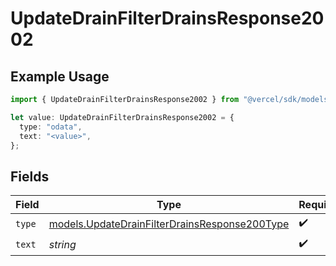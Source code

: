 # UpdateDrainFilterDrainsResponse2002

## Example Usage

```typescript
import { UpdateDrainFilterDrainsResponse2002 } from "@vercel/sdk/models/updatedrainop.js";

let value: UpdateDrainFilterDrainsResponse2002 = {
  type: "odata",
  text: "<value>",
};
```

## Fields

| Field                                                                                                | Type                                                                                                 | Required                                                                                             | Description                                                                                          |
| ---------------------------------------------------------------------------------------------------- | ---------------------------------------------------------------------------------------------------- | ---------------------------------------------------------------------------------------------------- | ---------------------------------------------------------------------------------------------------- |
| `type`                                                                                               | [models.UpdateDrainFilterDrainsResponse200Type](../models/updatedrainfilterdrainsresponse200type.md) | :heavy_check_mark:                                                                                   | N/A                                                                                                  |
| `text`                                                                                               | *string*                                                                                             | :heavy_check_mark:                                                                                   | N/A                                                                                                  |